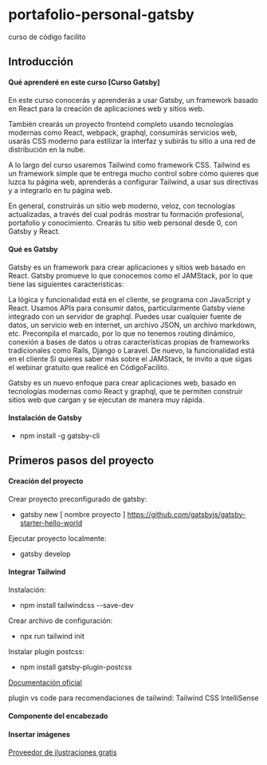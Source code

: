 # portafolio-personal-gatsby
curso de código facilito

## Introducción

#### Qué aprenderé en este curso [Curso Gatsby]

En este curso conocerás y aprenderás a usar Gatsby, un framework basado en React para la creación de aplicaciones web y sitios web.

También crearás un proyecto frontend completo usando tecnologías modernas como React, webpack, graphql, consumirás servicios web, usarás CSS moderno para estilizar la interfaz y subirás tu sitio a una red de distribución en la nube.

A lo largo del curso usaremos Tailwind como framework CSS. Tailwind es un framework simple que te entrega mucho control sobre cómo quieres que luzca tu página web, aprenderás a configurar Tailwind, a usar sus directivas y a integrarlo en tu página web.

En general, construirás un sitio web moderno, veloz, con tecnologías actualizadas, a través del cual podrás mostrar tu formación profesional, portafolio y conocimiento. Crearás tu sitio web personal desde 0, con Gatsby y React.


#### Qué es Gatsby 

Gatsby es un framework para crear aplicaciones y sitios web basado en React. Gatsby promueve lo que conocemos como el JAMStack, por lo que tiene las siguientes características:

La lógica y funcionalidad está en el cliente, se programa con JavaScript y React.
Usamos APIs para consumir datos, particularmente Gatsby viene integrado con un servidor de graphql. Puedes usar cualquier fuente de datos, un servicio web en internet, un archivo JSON, un archivo markdown, etc.
Precompila el marcado, por lo que no tenemos routing dinámico, conexión a bases de datos u otras características propias de frameworks tradicionales como Rails, Django o Laravel. De nuevo, la funcionalidad está en el cliente
Si quieres saber más sobre el JAMStack, te invito a que sigas el webinar gratuito que realicé en CódigoFacilito.

Gatsby es un nuevo enfoque para crear aplicaciones web, basado en tecnologías modernas como React y graphql, que te permiten construir sitios web que cargan y se ejecutan de manera muy rápida.

#### Instalación de Gatsby

- npm install -g gatsby-cli

## Primeros pasos del proyecto

#### Creación del proyecto

Crear proyecto preconfigurado de gatsby:

- gatsby new [ nombre proyecto ] https://github.com/gatsbyjs/gatsby-starter-hello-world

Ejecutar proyecto localmente:

- gatsby develop

#### Integrar Tailwind

Instalación:

- npm install tailwindcss --save-dev

Crear archivo de configuración:

- npx run tailwind init

Instalar plugin postcss:

- npm install gatsby-plugin-postcss

[Documentación oficial](https://tailwindcss.com/docs/guides/gatsby)

plugin vs code para recomendaciones de tailwind: Tailwind CSS IntelliSense

#### Componente del encabezado

#### Insertar imágenes

[Proveedor de ilustraciones gratis](https://undraw.co/)
